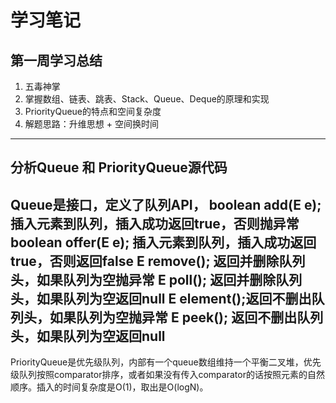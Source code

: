 # 学习笔记
## 第一周学习总结
1. 五毒神掌
2. 掌握数组、链表、跳表、Stack、Queue、Deque的原理和实现
3. PriorityQueue的特点和空间复杂度
4. 解题思路：升维思想 + 空间换时间

---
## 分析Queue 和 PriorityQueue源代码
Queue是接口，定义了队列API，
boolean add(E e);插入元素到队列，插入成功返回true，否则抛异常
boolean offer(E e); 插入元素到队列，插入成功返回true，否则返回false
E remove(); 返回并删除队列头，如果队列为空抛异常
E poll();   返回并删除队列头，如果队列为空返回null
E element();返回不删出队列头，如果队列为空抛异常
E peek();   返回不删出队列头，如果队列为空返回null
---
PriorityQueue是优先级队列，内部有一个queue数组维持一个平衡二叉堆，优先级队列按照comparator排序，或者如果没有传入comparator的话按照元素的自然顺序。插入的时间复杂度是O(1)，取出是O(logN)。